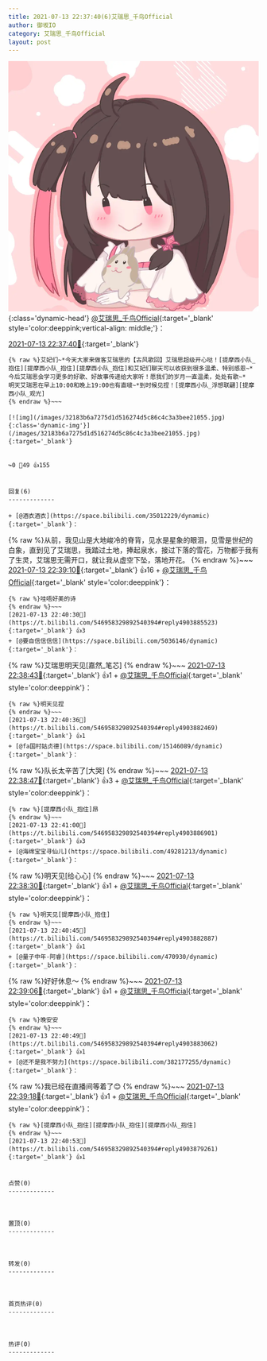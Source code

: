 ```yaml
---
title: 2021-07-13 22:37:40(6)艾瑞思_千鸟Official
author: 御坂IO
category: 艾瑞思_千鸟Official
layout: post
---
```


![img](/images/7e08840c56f251de28bdf766b647bd5fe9a5d50a.jpg){:class='dynamic-head'}
[@艾瑞思_千鸟Official](https://space.bilibili.com/1090010845/dynamic){:target='_blank' style='color:deeppink;vertical-align: middle;'}：

[2021-07-13 22:37:40🔗](https://t.bilibili.com/546958329892540394){:target='_blank'}

~~~
{% raw %}艾妃们~*今天大家来做客艾瑞思的【古风歌回】艾瑞思超级开心哒！[提摩西小队_抱住][提摩西小队_抱住][提摩西小队_抱住]和艾妃们聊天可以收获到很多温柔、特别感恩~*
今后艾瑞思会学习更多的好歌、好故事传递给大家听！愿我们的岁月一直温柔，处处有歌~*
明天艾瑞思在早上10:00和晚上19:00也有直啵~*到时候见捏！[提摩西小队_浮想联翩][提摩西小队_观光]
{% endraw %}~~~

[![img](/images/32183b6a7275d1d516274d5c86c4c3a3bee21055.jpg){:class='dynamic-img'}](/images/32183b6a7275d1d516274d5c86c4c3a3bee21055.jpg){:target='_blank'}


↪️0 💬49 👍155


回复(6)
-------------

+ [@酒衣酒衣](https://space.bilibili.com/35012229/dynamic){:target='_blank'}：
~~~
{% raw %}从前，我见山是大地峻冷的脊背，见水是星象的眼泪，见雪是世纪的白象，直到见了艾瑞思，我踏过土地，捧起泉水，接过下落的雪花，万物都于我有了生灵，艾瑞思无需开口，就让我从虚空下坠，落地开花。
{% endraw %}~~~
[2021-07-13 22:39:10🔗](https://t.bilibili.com/546958329892540394#reply4903864877){:target='_blank'} 👍16
    + [@艾瑞思_千鸟Official](https://space.bilibili.com/1090010845/dynamic){:target='_blank' style='color:deeppink'}：
~~~
{% raw %}哇唔好美的诗
{% endraw %}~~~
[2021-07-13 22:40:30🔗](https://t.bilibili.com/546958329892540394#reply4903885523){:target='_blank'} 👍3
+ [@要自信信信信](https://space.bilibili.com/5036146/dynamic){:target='_blank'}：
~~~
{% raw %}艾瑞思明天见[嘉然_笔芯]
{% endraw %}~~~
[2021-07-13 22:38:43🔗](https://t.bilibili.com/546958329892540394#reply4903867163){:target='_blank'} 👍1
    + [@艾瑞思_千鸟Official](https://space.bilibili.com/1090010845/dynamic){:target='_blank' style='color:deeppink'}：
~~~
{% raw %}明天见捏
{% endraw %}~~~
[2021-07-13 22:40:36🔗](https://t.bilibili.com/546958329892540394#reply4903882469){:target='_blank'} 👍1
+ [@fa国村姑贞德](https://space.bilibili.com/15146089/dynamic){:target='_blank'}：
~~~
{% raw %}队长太辛苦了[大哭]
{% endraw %}~~~
[2021-07-13 22:38:47🔗](https://t.bilibili.com/546958329892540394#reply4903867368){:target='_blank'} 👍3
    + [@艾瑞思_千鸟Official](https://space.bilibili.com/1090010845/dynamic){:target='_blank' style='color:deeppink'}：
~~~
{% raw %}[提摩西小队_抱住]昂
{% endraw %}~~~
[2021-07-13 22:41:00🔗](https://t.bilibili.com/546958329892540394#reply4903886901){:target='_blank'} 👍3
+ [@海绵宝宝寻仙儿](https://space.bilibili.com/49281213/dynamic){:target='_blank'}：
~~~
{% raw %}明天见[给心心]
{% endraw %}~~~
[2021-07-13 22:38:30🔗](https://t.bilibili.com/546958329892540394#reply4903870056){:target='_blank'} 👍1
    + [@艾瑞思_千鸟Official](https://space.bilibili.com/1090010845/dynamic){:target='_blank' style='color:deeppink'}：
~~~
{% raw %}明天见[提摩西小队_抱住]
{% endraw %}~~~
[2021-07-13 22:40:45🔗](https://t.bilibili.com/546958329892540394#reply4903882887){:target='_blank'} 👍1
+ [@量子中年-阿睿](https://space.bilibili.com/470930/dynamic){:target='_blank'}：
~~~
{% raw %}好好休息～
{% endraw %}~~~
[2021-07-13 22:39:06🔗](https://t.bilibili.com/546958329892540394#reply4903871741){:target='_blank'} 👍1
    + [@艾瑞思_千鸟Official](https://space.bilibili.com/1090010845/dynamic){:target='_blank' style='color:deeppink'}：
~~~
{% raw %}晚安安
{% endraw %}~~~
[2021-07-13 22:40:49🔗](https://t.bilibili.com/546958329892540394#reply4903883062){:target='_blank'} 👍1
+ [@还不是我不努力](https://space.bilibili.com/382177255/dynamic){:target='_blank'}：
~~~
{% raw %}我已经在直播间等着了😊
{% endraw %}~~~
[2021-07-13 22:39:18🔗](https://t.bilibili.com/546958329892540394#reply4903872299){:target='_blank'} 👍1
    + [@艾瑞思_千鸟Official](https://space.bilibili.com/1090010845/dynamic){:target='_blank' style='color:deeppink'}：
~~~
{% raw %}[提摩西小队_抱住][提摩西小队_抱住][提摩西小队_抱住]
{% endraw %}~~~
[2021-07-13 22:40:53🔗](https://t.bilibili.com/546958329892540394#reply4903879261){:target='_blank'} 👍1


点赞(0)
-------------



置顶(0)
-------------



转发(0)
-------------



首页热评(0)
-------------



热评(0)
-------------



